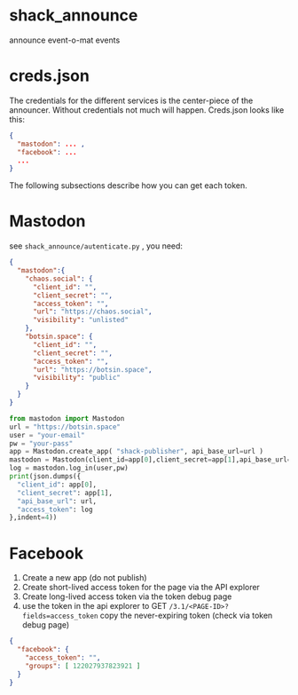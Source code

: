 shack_announce
==============

announce event-o-mat events

creds.json
==========

The credentials for the different services is the center-piece of the
announcer. Without credentials not much will happen.
Creds.json looks like this:

```json
{
  "mastodon": ... ,
  "facebook": ...
  ...
}
```

The following subsections describe how you can get each token.

# Mastodon
see `shack_announce/autenticate.py` , you need:
```json
{
  "mastodon":{
    "chaos.social": {
      "client_id": "",
      "client_secret": "",
      "access_token": "",
      "url": "https://chaos.social",
      "visibility": "unlisted"
    },
    "botsin.space": {
      "client_id": "",
      "client_secret": "",
      "access_token": "",
      "url": "https://botsin.space",
      "visibility": "public"
    }
  }
}
```
```python
from mastodon import Mastodon
url = "https://botsin.space"
user = "your-email"
pw = "your-pass"
app = Mastodon.create_app( "shack-publisher", api_base_url=url )
mastodon = Mastodon(client_id=app[0],client_secret=app[1],api_base_url=url)
log = mastodon.log_in(user,pw)
print(json.dumps({
  "client_id": app[0],
  "client_secret": app[1],
  "api_base_url": url,
  "access_token": log
},indent=4))

```


# Facebook
1. Create a new app (do not publish)
2. Create short-lived access token for the page via the API explorer
3. Create long-lived access token via the token debug page
4. use the token in the api explorer to GET `/3.1/<PAGE-ID>?fields=access_token`
   copy the never-expiring token (check via token debug page)
```json
{
  "facebook": {
    "access_token": "",
    "groups": [ 122027937823921 ]
  }
}
